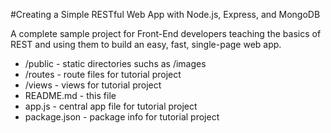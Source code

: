 #Creating a Simple RESTful Web App with Node.js, Express, and MongoDB

A complete sample project for Front-End developers teaching the basics of REST and using them to build an easy, fast, single-page web app.

* /public - static directories suchs as /images
* /routes - route files for tutorial project
* /views - views for tutorial project
* README.md - this file
* app.js - central app file for tutorial project
* package.json - package info for tutorial project
